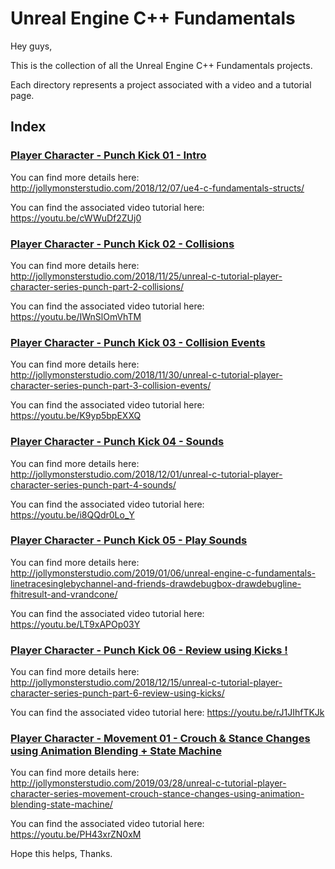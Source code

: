 # Unreal Engine C++ Fundamentals

Hey guys,

This is the collection of all the Unreal Engine C++ Fundamentals projects.

Each directory represents a project associated with a video and a tutorial page.

## Index
### [Player Character - Punch Kick 01 - Intro](https://github.com/jollymonsterstudio/Unreal-Series-Player-Character-Part1)

You can find more details here: http://jollymonsterstudio.com/2018/12/07/ue4-c-fundamentals-structs/

You can find the associated video tutorial here: https://youtu.be/cWWuDf2ZUj0

### [Player Character - Punch Kick 02 - Collisions](https://github.com/jollymonsterstudio/Unreal-Series-Player-Character-Part2)

You can find more details here: http://jollymonsterstudio.com/2018/11/25/unreal-c-tutorial-player-character-series-punch-part-2-collisions/

You can find the associated video tutorial here: https://youtu.be/IWnSlOmVhTM

### [Player Character - Punch Kick 03 - Collision Events](https://github.com/jollymonsterstudio/Unreal-Series-Player-Character-Part3)

You can find more details here: http://jollymonsterstudio.com/2018/11/30/unreal-c-tutorial-player-character-series-punch-part-3-collision-events/

You can find the associated video tutorial here: https://youtu.be/K9yp5bpEXXQ

### [Player Character - Punch Kick 04 - Sounds](https://github.com/jollymonsterstudio/Unreal-Series-Player-Character-Part4)

You can find more details here: http://jollymonsterstudio.com/2018/12/01/unreal-c-tutorial-player-character-series-punch-part-4-sounds/

You can find the associated video tutorial here: https://youtu.be/i8QQdr0Lo_Y

### [Player Character - Punch Kick 05 - Play Sounds](https://github.com/jollymonsterstudio/Unreal-Series-Player-Character-Part5)

You can find more details here: http://jollymonsterstudio.com/2019/01/06/unreal-engine-c-fundamentals-linetracesinglebychannel-and-friends-drawdebugbox-drawdebugline-fhitresult-and-vrandcone/

You can find the associated video tutorial here: https://youtu.be/LT9xAPOp03Y

### [Player Character - Punch Kick 06 - Review using Kicks !](https://github.com/jollymonsterstudio/Unreal-Series-Player-Character-Part6)

You can find more details here: http://jollymonsterstudio.com/2018/12/15/unreal-c-tutorial-player-character-series-punch-part-6-review-using-kicks/

You can find the associated video tutorial here: https://youtu.be/rJ1JIhfTKJk

### [Player Character - Movement 01 - Crouch & Stance Changes using Animation Blending + State Machine](https://github.com/jollymonsterstudio/PlayerCharacterSeries/Movement01)

You can find more details here: http://jollymonsterstudio.com/2019/03/28/unreal-c-tutorial-player-character-series-movement-crouch-stance-changes-using-animation-blending-state-machine/

You can find the associated video tutorial here: https://youtu.be/PH43xrZN0xM


Hope this helps, Thanks.

